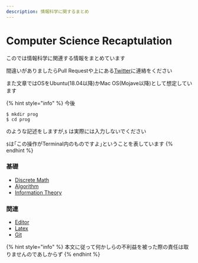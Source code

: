 ```yaml
---
description: 情報科学に関するまとめ
---
```


# Computer Science Recaptulation

このでは情報科学に関連する情報をまとめています

間違いがありましたらPull Requestや上にある[Twitter](https://twitter.com/leagarconaujapon)に連絡をください

また文章ではOSをUbuntu\(18.04以降\)かMac OS\(Mojave以降\)として想定しています

{% hint style="info" %}
今後

```text
$ mkdir prog
$ cd prog
```

のような記述をしますが,`$` は実際には入力しないでください

`$`は｢この操作がTerminal内のものですよ｣ということを表しています
{% endhint %}

### 基礎

* [Discrete Math](discretemath/discretemath.md)
* [Algorithm](algorithm/algorithm.md)
* [Information Theory](information-theory/information-theory.md)

### 関連

* [Editor](related-topics/editor.md)
* [Latex](related-topics/latex.md)
* [Git](related-topics/git.md)

{% hint style="info" %}
本文に従って何かしらの不利益を被った際の責任は取りませんのであしからず
{% endhint %}

